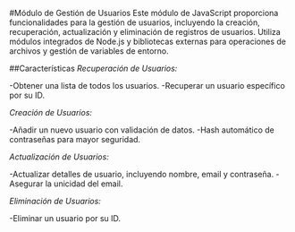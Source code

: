 #Módulo de Gestión de Usuarios
Este módulo de JavaScript proporciona funcionalidades para la gestión de usuarios, incluyendo la creación, recuperación, actualización y eliminación de registros de usuarios. Utiliza módulos integrados de Node.js y bibliotecas externas para operaciones de archivos y gestión de variables de entorno.

##Características
_Recuperación de Usuarios:_

-Obtener una lista de todos los usuarios.
-Recuperar un usuario específico por su ID.

_Creación de Usuarios:_

-Añadir un nuevo usuario con validación de datos.
-Hash automático de contraseñas para mayor seguridad.

_Actualización de Usuarios:_

-Actualizar detalles de usuario, incluyendo nombre, email y contraseña.
-Asegurar la unicidad del email.

_Eliminación de Usuarios:_

-Eliminar un usuario por su ID.
